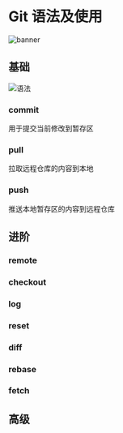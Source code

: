 # Git 语法及使用

![banner](/img/blog/git.png)

## 基础

![语法](/img/blog/git-1.png)

### commit

用于提交当前修改到暂存区

### pull

拉取远程仓库的内容到本地

### push

推送本地暂存区的内容到远程仓库

## 进阶

### remote

### checkout

### log

### reset

### diff

### rebase

### fetch

## 高级

<Valine></Valine>
